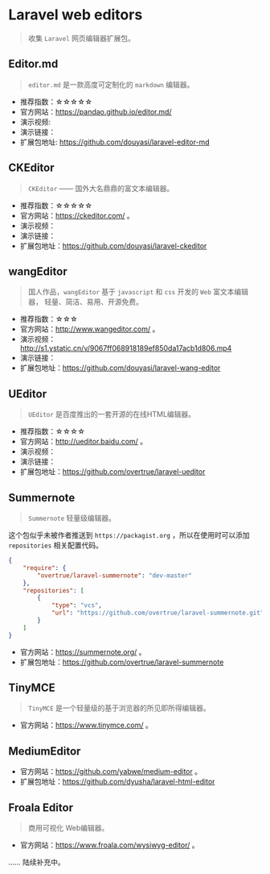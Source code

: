 # Laravel web editors

>   收集 `Laravel` 网页编辑器扩展包。

## Editor.md

> `editor.md` 是一款高度可定制化的 `markdown` 编辑器。

- 推荐指数：☆☆☆☆☆
- 官方网站：https://pandao.github.io/editor.md/ 
- 演示视频: 
- 演示链接：
- 扩展包地址: https://github.com/douyasi/laravel-editor-md

## CKEditor

>   `CKEditor` —— 国外大名鼎鼎的富文本编辑器。

- 推荐指数：☆☆☆☆☆
- 官方网站：https://ckeditor.com/ 。
- 演示视频：
- 演示链接：
- 扩展包地址：https://github.com/douyasi/laravel-ckeditor

## wangEditor

>   国人作品，`wangEditor` 基于 `javascript` 和 `css` 开发的 `Web` 富文本编辑器， 轻量、简洁、易用、开源免费。

- 推荐指数：☆☆☆
- 官方网站：http://www.wangeditor.com/ 。
- 演示视频：http://s1.ystatic.cn/v/9067ff068918189ef850da17acb1d806.mp4
- 演示链接：
- 扩展包地址：https://github.com/douyasi/laravel-wang-editor

## UEditor

>   `UEditor` 是百度推出的一套开源的在线HTML编辑器。

- 推荐指数：☆☆☆☆
- 官方网站：http://ueditor.baidu.com/ 。
- 演示视频：
- 演示链接：
- 扩展包地址：https://github.com/overtrue/laravel-ueditor

## Summernote 

>   `Summernote` 轻量级编辑器。

这个包似乎未被作者推送到 `https://packagist.org` ，所以在使用时可以添加 `repositories` 相关配置代码。

```json
{
    "require": {
        "overtrue/laravel-summernote": "dev-master"
    },
    "repositories": [
        {
            "type": "vcs",
            "url": "https://github.com/overtrue/laravel-summernote.git"
        }
    ]
}
```

- 官方网站：https://summernote.org/ 。
- 扩展包地址：https://github.com/overtrue/laravel-summernote

## TinyMCE

>   `TinyMCE` 是一个轻量级的基于浏览器的所见即所得编辑器。

- 官方网站：https://www.tinymce.com/ 。

## MediumEditor

- 官方网站：https://github.com/yabwe/medium-editor 。
- 扩展包地址：https://github.com/dyusha/laravel-html-editor

## Froala Editor

>   商用可视化 Web编辑器。

- 官方网站：https://www.froala.com/wysiwyg-editor/ 。

...... 陆续补充中。

